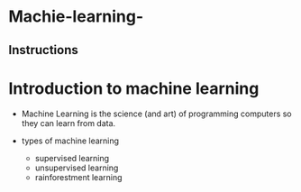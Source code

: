 # Machie-learning-


## Instructions
# Introduction to machine learning 

 * Machine Learning is the science (and art) of programming computers so they can
learn from data. 

* types of machine learning 
  * supervised learning 
  * unsupervised   learning 
  * rainforestment learning 